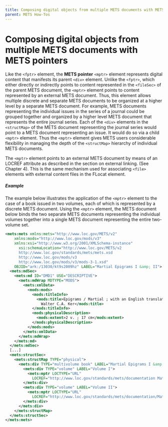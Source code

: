 ```yaml
---
title: Composing digital objects from multiple METS documents with METS pointers
parent: METS How-Tos
---
```

# Composing digital objects from multiple METS documents with METS pointers

Like the `<fptr>` element, the **METS pointer** `<mptr>` element represents digital content that manifests its parent `<div>` element.  Unlike the `<fptr>`, which either directly or indirectly points to content represented in the `<fileSec>` of the parent METS document, the `<mptr>` element points to content represented by an external METS document. Thus, this element allows multiple discrete and separate METS documents to be organized at a higher level by a separate METS document.  For example, METS documents representing the individual issues in the series of a journal could be grouped together and organized by a higher level METS document that represents the entire journal series. Each of the `<div>` elements in the `<structMap>` of the METS document representing the journal series would point to a METS document representing an issue. It would do so via a child `<mptr>` element. Thus the `<mptr>` element gives METS users considerable flexibility in managing the depth of the `<structMap>` hierarchy of individual METS documents.

The `<mptr>` element points to an external METS document by means of an LOCREF attribute as described in the section on external linking. (See Chapter 4). This is the same mechanism used for associating `<file>` elements with external content files in the FLocat element.

##### Example

The example below illustrates the application of the `<mptr>` element to the case of a book issued in two volumes, each of which is represented by a discrete METS document. Using the `<mptr>` element, the METS document below binds the two separate METS documents representing the individual volumes together into a single METS document representing the entire two-volume set.

```xml 
<mets:mets xmlns:mets="http://www.loc.gov/METS/v2"
    xmlns:mods="http://www.loc.gov/mods/v3"
    xmlns:xsi="http://www.w3.org/2001/XMLSchema-instance"
      xsi:schemaLocation="http://www.loc.gov/METS/v2
      http://www.loc.gov/standards/mets/mets.xsd
      http://www.loc.gov/mods/v3
      http://www.loc.gov/mods/v3/mods-3-1.xsd"
    OBJID="ark:/13030/kt9s2009hz" LABEL="Martial Epigrams I &amp; II">
  <mets:mdSec>
    <mets:md ID="DMD1" USE="DESCRIPTIVE">
      <mets:mdWrap MDTYPE="MODS">
        <mets:xmlData>
          <mods:mods>
            <mods:titleInfo>
              <mods:title>Epigrams / Martial ; with an English translation by
                Walter C.A. Ker</mods:title>
            </mods:titleInfo>
            <mods:physicalDescription>
              <mods:extent>2 v. ; 17 cm</mods:extent>
            </mods:physicalDescription>
          </mods:mods>
        </mets:xmlData>
      </mets:mdWrap>
    </mets:md>
  </mets:mdSec>
  [...]
  <mets:structSec>
    <mets:structMap TYPE="physical">
      <mets:div TYPE="multivolume book" LABEL="Martial Epigrams I &amp; II" MDID="DMD1">
        <mets:div TYPE="volume" LABEL="Volume I">
          <mets:mptr LOCTYPE="URL"
            LOCREF="http://www.loc.gov/standards/mets/documentation MatrialEpigrams.xml"/>
        </mets:div>
        <mets:div TYPE="volume" LABEL="Volume II">
          <mets:mptr LOCTYPE="URL"
            LOCREF="http://www.loc.gov/standards/mets/documentation/MatialEpigramsII.xml"/>
        </mets:div>
      </mets:div>
    </mets:structMap>
  </mets:structSec>
</mets:mets>
```
